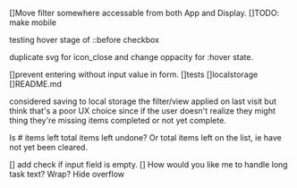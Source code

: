 []Move filter somewhere accessable from both App and Display.
[]TODO: make mobile

testing
hover stage of ::before checkbox

duplicate svg for icon_close and change oppacity for :hover state.

[]prevent entering without input value in form.
[]tests
[]localstorage
[]README.md

considered saving to local storage the filter/view applied on last visit but think that's a poor UX choice since if the user doesn't realize they might thing they're missing items completed or not yet complete.

Is # items left total items left undone? Or total items left on the list, ie have not yet been cleared.

[] add check if input field is empty.
[] How would you like me to handle long task text? Wrap? Hide overflow